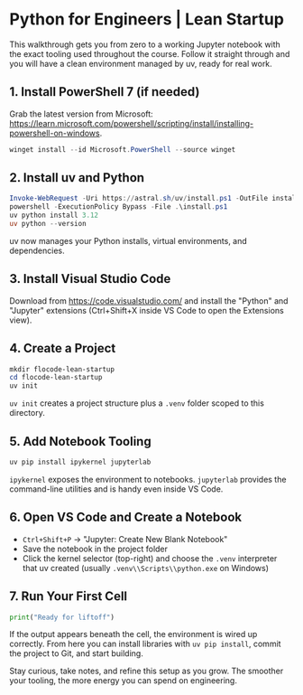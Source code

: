 # Python for Engineers | Lean Startup

This walkthrough gets you from zero to a working Jupyter notebook with the exact tooling used throughout the course. Follow it straight through and you will have a clean environment managed by uv, ready for real work.

## 1. Install PowerShell 7 (if needed)

Grab the latest version from Microsoft: <https://learn.microsoft.com/powershell/scripting/install/installing-powershell-on-windows>.

```powershell
winget install --id Microsoft.PowerShell --source winget
```

## 2. Install uv and Python

```powershell
Invoke-WebRequest -Uri https://astral.sh/uv/install.ps1 -OutFile install.ps1
powershell -ExecutionPolicy Bypass -File .\install.ps1
uv python install 3.12
uv python --version
```

uv now manages your Python installs, virtual environments, and dependencies.

## 3. Install Visual Studio Code

Download from <https://code.visualstudio.com/> and install the "Python" and "Jupyter" extensions (Ctrl+Shift+X inside VS Code to open the Extensions view).

## 4. Create a Project

```powershell
mkdir flocode-lean-startup
cd flocode-lean-startup
uv init
```

`uv init` creates a project structure plus a `.venv` folder scoped to this directory.

## 5. Add Notebook Tooling

```powershell
uv pip install ipykernel jupyterlab
```

`ipykernel` exposes the environment to notebooks. `jupyterlab` provides the command-line utilities and is handy even inside VS Code.

## 6. Open VS Code and Create a Notebook

- `Ctrl+Shift+P` → "Jupyter: Create New Blank Notebook"
- Save the notebook in the project folder
- Click the kernel selector (top-right) and choose the `.venv` interpreter that uv created (usually `.venv\\Scripts\\python.exe` on Windows)

## 7. Run Your First Cell

```python
print("Ready for liftoff")
```

If the output appears beneath the cell, the environment is wired up correctly. From here you can install libraries with `uv pip install`, commit the project to Git, and start building.

Stay curious, take notes, and refine this setup as you grow. The smoother your tooling, the more energy you can spend on engineering.
